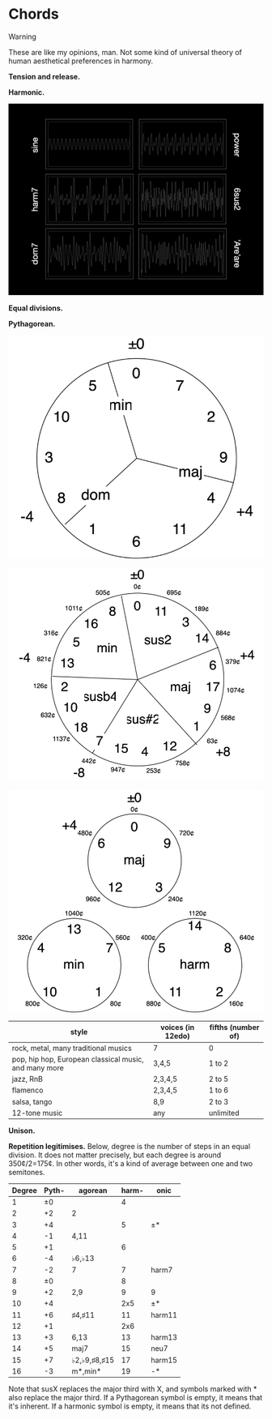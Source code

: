# Chords

> [!warning]
> These are like my opinions, man. Not some kind of universal theory of human aesthetical preferences in harmony.

**Tension and release.**

**Harmonic.**

![oscilloscopes](../resources/oscilloscopes.png)

**Equal divisions.**

**Pythagorean.**

![circle of fifths in 12edo](../resources/twelve5ths.svg)

![circle of fifths in 19edo](../resources/nineteen5ths.svg)

![circles of fifths in 15edo](../resources/fifteen5ths.svg)

|style     |voices (in 12edo)|fifths (number of)|
|----------|-----------------|------------------|
|rock, metal, many traditional musics|7|0|
|pop, hip hop, European classical music, and many more|3,4,5|1 to 2|
|jazz, RnB|2,3,4,5|2 to 5|
|flamenco|2,3,4,5|1 to 6|
|salsa, tango|8,9|2 to 3|
|12-tone music|any|unlimited|

**Unison.**

**Repetition legitimises.**
Below, degree is the number of steps in an equal division. It does not matter precisely, but each degree is around 350¢/2=175¢. In other words, it's a kind of average between one and two semitones.

| Degree | Pyth- | agorean                            | harm- | onic   |
| ------ | ----- | ---------------------------------- | ----- | ------ |
| 1      | ±0    |                                    | 4     |        |
| 2      | +2    | 2                                  |       |        |
| 3      | +4    |                                    | 5     | ±\*    |
| 4      | -1    | 4,11                               |       |        |
| 5      | +1    |                                    | 6     |        |
| 6      | -4    | &flat;6,&flat;13                   |       |        |
| 7      | -2    | 7                                  | 7     | harm7  |
| 8      | ±0    |                                    | 8     |        |
| 9      | +2    | 2,9                                | 9     | 9      |
| 10     | +4    |                                    | 2x5   | ±\*    |
| 11     | +6    | &sharp;4,&sharp;11                 | 11    | harm11 |
| 12     | +1    |                                    | 2x6   |        |
| 13     | +3    | 6,13                               | 13    | harm13 |
| 14     | +5    | maj7                               | 15    | neu7   |
| 15     | +7    | &flat;2,&flat;9,&sharp;8,&sharp;15 | 17    | harm15 |
| 16     | -3    | m\*,min\*                                | 19    | -\*    |

Note that susX replaces the major third with X, and symbols marked with \* also replace the major third. If a Pythagorean symbol is empty, it means that it's inherent. If a harmonic symbol is empty, it means that its not defined.





